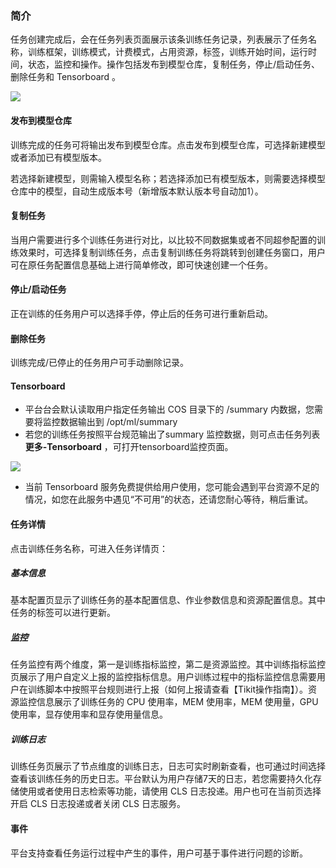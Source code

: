 ### 简介

任务创建完成后，会在任务列表页面展示该条训练任务记录，列表展示了任务名称，训练框架，训练模式，计费模式，占用资源，标签，训练开始时间，运行时间，状态，监控和操作。操作包括发布到模型仓库，复制任务，停止/启动任务、删除任务和 Tensorboard 。

![](https://qcloudimg.tencent-cloud.cn/raw/3d99387cec0cc1554638571b38e4a79b.png)

#### 发布到模型仓库

训练完成的任务可将输出发布到模型仓库。点击发布到模型仓库，可选择新建模型或者添加已有模型版本。


若选择新建模型，则需输入模型名称；若选择添加已有模型版本，则需要选择模型仓库中的模型，自动生成版本号（新增版本默认版本号自动加1）。


#### 复制任务

当用户需要进行多个训练任务进行对比，以比较不同数据集或者不同超参配置的训练效果时，可选择复制训练任务，点击复制训练任务将跳转到创建任务窗口，用户可在原任务配置信息基础上进行简单修改，即可快速创建一个任务。


#### 停止/启动任务

正在训练的任务用户可以选择手停，停止后的任务可进行重新启动。

#### 删除任务

训练完成/已停止的任务用户可手动删除记录。

#### Tensorboard

- 平台台会默认读取用户指定任务输出 COS 目录下的 /summary 内数据，您需要将监控数据输出到 /opt/ml/summary
- 若您的训练任务按照平台规范输出了summary 监控数据，则可点击任务列表 **更多-Tensorboard** ，可打开tensorboard监控页面。

![](https://qcloudimg.tencent-cloud.cn/raw/66935c0605f6e3c0aa1a395f21bd0559.png)

- 当前 Tensorboard 服务免费提供给用户使用，您可能会遇到平台资源不足的情况，如您在此服务中遇见“不可用”的状态，还请您耐心等待，稍后重试。



#### 任务详情

点击训练任务名称，可进入任务详情页：

##### 基本信息

基本配置页显示了训练任务的基本配置信息、作业参数信息和资源配置信息。其中任务的标签可以进行更新。

##### 监控

任务监控有两个维度，第一是训练指标监控，第二是资源监控。其中训练指标监控页展示了用户自定义上报的监控指标信息。用户训练过程中的指标监控信息需要用户在训练脚本中按照平台规则进行上报（如何上报请查看【Tikit操作指南】）。资源监控信息展示了训练任务的 CPU 使用率，MEM 使用率，MEM 使用量，GPU 使用率，显存使用率和显存使用量信息。


##### 训练日志

训练任务页展示了节点维度的训练日志，日志可实时刷新查看，也可通过时间选择查看该训练任务的历史日志。平台默认为用户存储7天的日志，若您需要持久化存储使用或者使用日志检索等功能，请使用 CLS 日志投递。用户也可在当前页选择开启 CLS 日志投递或者关闭 CLS 日志服务。

#### 事件

平台支持查看任务运行过程中产生的事件，用户可基于事件进行问题的诊断。




